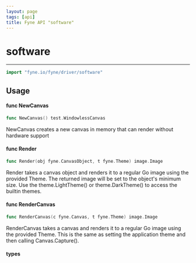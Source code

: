 ```yaml
---
layout: page
tags: [api]
title: Fyne API "software"
---
```


# software
---
```go
import "fyne.io/fyne/driver/software"
```


## Usage

#### func  NewCanvas

```go
func NewCanvas() test.WindowlessCanvas
```
NewCanvas creates a new canvas in memory that can render without hardware support

#### func  Render

```go
func Render(obj fyne.CanvasObject, t fyne.Theme) image.Image
```
Render takes a canvas object and renders it to a regular Go image using the provided Theme. The returned image will be set to the object's minimum size. Use the theme.LightTheme() or theme.DarkTheme() to access the builtin themes.

#### func  RenderCanvas

```go
func RenderCanvas(c fyne.Canvas, t fyne.Theme) image.Image
```
RenderCanvas takes a canvas and renders it to a regular Go image using the provided Theme. This is the same as setting the application theme and then calling Canvas.Capture().

#### types
